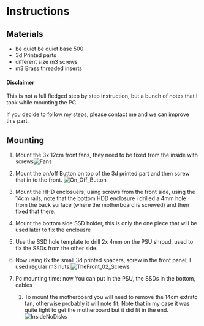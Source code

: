 #  Instructions

## Materials

* be quiet be quiet base 500
* 3d Printed parts
* different size m3 screws
* m3 Brass threaded inserts 



#### Disclaimer

This is not a full fledged step by step instruction, but a bunch of notes that I took while mounting the PC.

If you decide to follow my steps, please contact me and we can improve this part.

## Mounting

1. Mount the 3x 12cm front fans, they need to be fixed from the inside with screws![Fans](/home/odo/datos/edit/projects/project-athena/imgs/Fans.jpg)

2. Mount the on/off Button on top of the 3d printed part and then screw that in to the front. ![On_Off_Button](/home/odo/datos/edit/projects/project-athena/imgs/On_Off_Button.jpg)

3. Mount the HHD enclosuers, using screws from the front side, using the 14cm rails, note that the bottom HDD enclosure i drilled a 4mm hole from the back surface (where the motherboard is screwed) and then fixed that there.

4. Mount the bottom side SSD holder, this is only the one piece that will be used later to fix the enclousre

5. Use the SSD hole template to drill 2x 4mm on the PSU shroud, used to fix the SSDs from the other side.

6. Now using 6x the small 3d printed spacers, screw in the front panel; I used regular m3 nuts.![TheFront_02_Screws](/home/odo/datos/edit/projects/project-athena/imgs/TheFront_02_Screws.jpg)

   

7. Pc mounting time: now You can put in the PSU, the SSDs in the bottom, cables

   1. To mount the motherboard you will need to remove the 14cm extratc fan, otherwise probably it will note fit; Note that in my case it was quite tight to get the motherboard but it did fit in the end. ![InsideNoDisks](/home/odo/datos/edit/projects/project-athena/imgs/InsideNoDisks.jpg)

   







